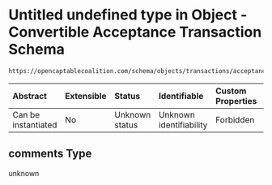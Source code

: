 # Untitled undefined type in Object - Convertible Acceptance Transaction Schema

```txt
https://opencaptablecoalition.com/schema/objects/transactions/acceptance/convertible_acceptance#/properties/comments
```



| Abstract            | Extensible | Status         | Identifiable            | Custom Properties | Additional Properties | Access Restrictions | Defined In                                                                                                                                  |
| :------------------ | :--------- | :------------- | :---------------------- | :---------------- | :-------------------- | :------------------ | :------------------------------------------------------------------------------------------------------------------------------------------ |
| Can be instantiated | No         | Unknown status | Unknown identifiability | Forbidden         | Allowed               | none                | [ConvertibleAcceptance.schema.json*](../../schema/objects/transactions/acceptance/ConvertibleAcceptance.schema.json "open original schema") |

## comments Type

unknown
